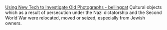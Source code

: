 
[Using New Tech to Investigate Old Photographs - bellingcat](https://www.bellingcat.com/resources/2022/08/09/using-new-tech-to-investigate-old-photographs/)
Çultural objects which as a result of persecution under the Nazi dictatorship and the Second World War were relocated, moved or seized, especially from Jewish owners.
